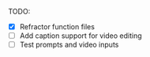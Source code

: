 TODO:
- [x] Refractor function files
- [ ] Add caption support for video editing
- [ ] Test prompts and video inputs